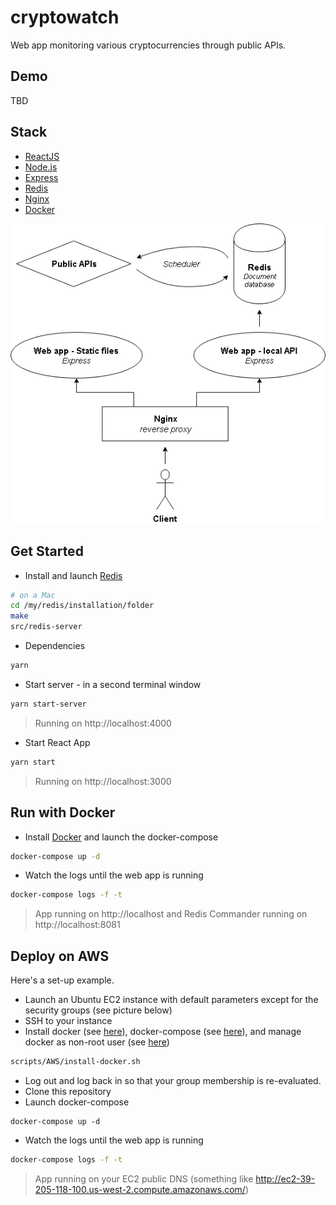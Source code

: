 # cryptowatch
Web app monitoring various cryptocurrencies through public APIs.

## Demo
TBD

## Stack
* [ReactJS](https://reactjs.org/)
* [Node.js](https://nodejs.org/en/)
* [Express](http://expressjs.com/)
* [Redis](https://redis.io/download)
* [Nginx](https://nginx.org/en/)
* [Docker](https://www.docker.com/)

![alt text](https://raw.githubusercontent.com/johnnyconroy/cryptowatch/master/images/stackDiagram.png)

## Get Started
* Install and launch [Redis](https://redis.io/download)
```bash
# on a Mac
cd /my/redis/installation/folder
make
src/redis-server
```
* Dependencies
```bash
yarn
```
* Start server - in a second terminal window
```bash
yarn start-server
```
> Running on http://localhost:4000
* Start React App
```bash
yarn start
```
> Running on http://localhost:3000

## Run with Docker
* Install [Docker](https://www.docker.com/) and launch the docker-compose
```bash
docker-compose up -d
```
* Watch the logs until the web app is running
```bash
docker-compose logs -f -t
```
> App running on http://localhost and Redis Commander running on http://localhost:8081

## Deploy on AWS
Here's a set-up example.
* Launch an Ubuntu EC2 instance with default parameters except for the security groups (see picture below)
* SSH to your instance
* Install docker (see [here](https://docs.docker.com/install/linux/docker-ce/ubuntu/#install-using-the-repository)), docker-compose (see [here](https://docs.docker.com/compose/install/)), and manage docker as non-root user (see [here](https://docs.docker.com/install/linux/linux-postinstall/))
```bash
scripts/AWS/install-docker.sh
```
* Log out and log back in so that your group membership is re-evaluated.
* Clone this repository
* Launch docker-compose
```
docker-compose up -d
```
* Watch the logs until the web app is running
```bash
docker-compose logs -f -t
```
> App running on your EC2 public DNS (something like http://ec2-39-205-118-100.us-west-2.compute.amazonaws.com/)
